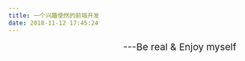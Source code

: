 ```yaml
---
title: 一个兴趣使然的前端开发
date: 2018-11-12 17:45:24
---
```


<header>
    <nav style="
        text-align: right;
        padding-right: 50px;
        font-size: 19px;
    ">---Be real & Enjoy myself</nav>
</header>